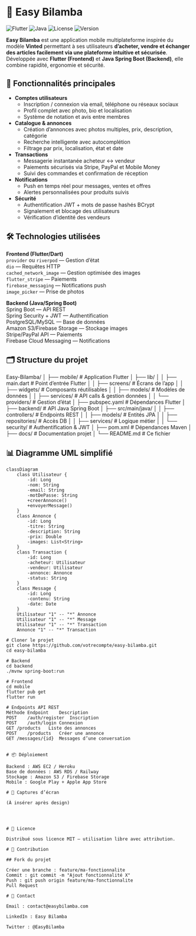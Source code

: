 
# 📱 Easy Bilamba

![Flutter](https://img.shields.io/badge/Flutter-02569B?logo=flutter&logoColor=white)
![Java](https://img.shields.io/badge/Java-ED8B00?logo=java&logoColor=white)
![License](https://img.shields.io/badge/license-MIT-green)
![Version](https://img.shields.io/badge/version-1.0.0-blue)

**Easy Bilamba** est une application mobile multiplateforme inspirée du modèle **Vinted** permettant à ses utilisateurs **d’acheter, vendre et échanger des articles facilement via une plateforme intuitive et sécurisée**. Développée avec **Flutter (Frontend)** et **Java Spring Boot (Backend)**, elle combine rapidité, ergonomie et sécurité.

## 🚀 Fonctionnalités principales
- **Comptes utilisateurs**
    - Inscription / connexion via email, téléphone ou réseaux sociaux
    - Profil complet avec photo, bio et localisation
    - Système de notation et avis entre membres
- **Catalogue & annonces**
    - Création d’annonces avec photos multiples, prix, description, catégorie
    - Recherche intelligente avec autocomplétion
    - Filtrage par prix, localisation, état et date
- **Transactions**
    - Messagerie instantanée acheteur ↔ vendeur
    - Paiements sécurisés via Stripe, PayPal et Mobile Money
    - Suivi des commandes et confirmation de réception
- **Notifications**
    - Push en temps réel pour messages, ventes et offres
    - Alertes personnalisées pour produits suivis
- **Sécurité**
    - Authentification JWT + mots de passe hashés BCrypt
    - Signalement et blocage des utilisateurs
    - Vérification d’identité des vendeurs

## 🛠 Technologies utilisées
**Frontend (Flutter/Dart)**  
`provider` ou `riverpod` — Gestion d’état  
`dio` — Requêtes HTTP  
`cached_network_image` — Gestion optimisée des images  
`flutter_stripe` — Paiements  
`firebase_messaging` — Notifications push  
`image_picker` — Prise de photos

**Backend (Java/Spring Boot)**  
Spring Boot — API REST  
Spring Security + JWT — Authentification  
PostgreSQL/MySQL — Base de données  
Amazon S3/Firebase Storage — Stockage images  
Stripe/PayPal API — Paiements  
Firebase Cloud Messaging — Notifications

## 🗂 Structure du projet
Easy-Bilamba/
│
├── mobile/ # Application Flutter
│ ├── lib/
│ │ ├── main.dart # Point d’entrée Flutter
│ │ ├── screens/ # Écrans de l’app
│ │ ├── widgets/ # Composants réutilisables
│ │ ├── models/ # Modèles de données
│ │ ├── services/ # API calls & gestion données
│ │ └── providers/ # Gestion d’état
│ ├── pubspec.yaml # Dépendances Flutter
│
├── backend/ # API Java Spring Boot
│ ├── src/main/java/
│ │ ├── controllers/ # Endpoints REST
│ │ ├── models/ # Entités JPA
│ │ ├── repositories/ # Accès DB
│ │ ├── services/ # Logique métier
│ │ └── security/ # Authentification & JWT
│ ├── pom.xml # Dépendances Maven
│
├── docs/ # Documentation projet
│
└── README.md # Ce fichier


## 📊 Diagramme UML simplifié
```mermaid
classDiagram
    class Utilisateur {
        -id: Long
        -nom: String
        -email: String
        -motDePasse: String
        +creerAnnonce()
        +envoyerMessage()
    }
    class Annonce {
        -id: Long
        -titre: String
        -description: String
        -prix: Double
        -images: List<String>
    }
    class Transaction {
        -id: Long
        -acheteur: Utilisateur
        -vendeur: Utilisateur
        -annonce: Annonce
        -status: String
    }
    class Message {
        -id: Long
        -contenu: String
        -date: Date
    }
    Utilisateur "1" -- "*" Annonce
    Utilisateur "1" -- "*" Message
    Utilisateur "1" -- "*" Transaction
    Annonce "1" -- "*" Transaction

# Cloner le projet
git clone https://github.com/votrecompte/easy-bilamba.git
cd easy-bilamba

# Backend
cd backend
./mvnw spring-boot:run

# Frontend
cd mobile
flutter pub get
flutter run

# Endpoints API REST
Méthode	Endpoint	Description
POST	/auth/register	Inscription
POST	/auth/login	Connexion
GET	/products	Liste des annonces
POST	/products	Créer une annonce
GET	/messages/{id}	Messages d’une conversation


# 📦 Déploiement

Backend : AWS EC2 / Heroku
Base de données : AWS RDS / Railway
Stockage : Amazon S3 / Firebase Storage
Mobile : Google Play + Apple App Store

# 📸 Captures d’écran

(À insérer après design)




# 📝 Licence

Distribué sous licence MIT — utilisation libre avec attribution.

# 🤝 Contribution

## Fork du projet

Créer une branche : feature/ma-fonctionnalite
Commit : git commit -m "Ajout fonctionnalité X"
Push : git push origin feature/ma-fonctionnalite
Pull Request

# 📧 Contact

Email : contact@easybilamba.com

LinkedIn : Easy Bilamba

Twitter : @EasyBilamba


